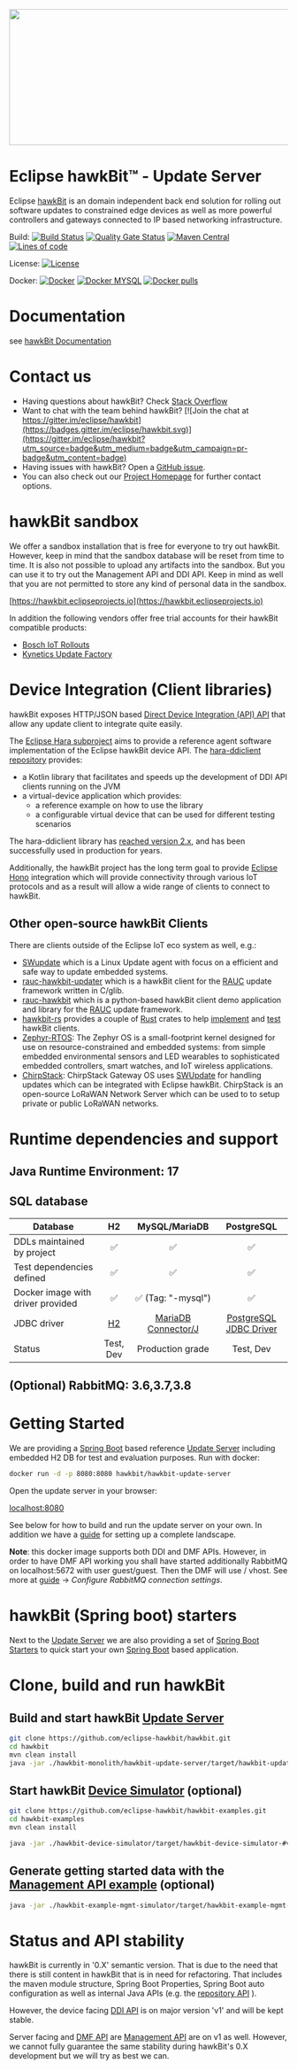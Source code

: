 <img src=hawkbit_logo.png width=533 height=246 />

# Eclipse hawkBit™ - Update Server

Eclipse [hawkBit](http://www.eclipse.org/hawkbit/index.html) is an domain independent back end solution for rolling out
software updates to constrained edge devices as well as more powerful controllers and gateways connected to IP based
networking infrastructure.

Build:
[![Build Status](https://github.com/eclipse-hawkbit/hawkbit/actions/workflows/verify.yml/badge.svg?branch=master)](https://github.com/eclipse-hawkbit/hawkbit/actions/workflows/verify.yml)
[![Quality Gate Status](https://sonarcloud.io/api/project_badges/measure?project=eclipse-hawkbit_hawkbit&metric=alert_status)](https://sonarcloud.io/summary/new_code?id=eclipse-hawkbit_hawkbit)
[![Maven Central](https://img.shields.io/maven-central/v/org.eclipse.hawkbit/hawkbit-parent?label=maven-central&color=blue)](https://search.maven.org/search?q=g:org.eclipse.hawkbit)
[![Lines of code](https://img.shields.io/badge/dynamic/xml.svg?label=Lines%20of%20code&url=https%3A%2F%2Fwww.openhub.net%2Fprojects%2Fhawkbit.xml%3Fapi_key%3D30bc3f3fad087c2c5a6a67a8071665ba0fbe3b6236ffbf71b7d20849f4a5e35a&query=%2Fresponse%2Fresult%2Fproject%2Fanalysis%2Ftotal_code_lines&colorB=lightgrey)](https://www.openhub.net/p/hawkbit)

License:
[![License](https://img.shields.io/badge/License-EPL%202.0-green.svg)](https://opensource.org/licenses/EPL-2.0)

Docker:
[![Docker](https://img.shields.io/docker/v/hawkbit/hawkbit-update-server/latest?color=blue)](https://hub.docker.com/r/hawkbit/hawkbit-update-server)
[![Docker MYSQL](https://img.shields.io/docker/v/hawkbit/hawkbit-update-server/latest-mysql?color=blue)](https://hub.docker.com/r/hawkbit/hawkbit-update-server)
[![Docker pulls](https://img.shields.io/docker/pulls/hawkbit/hawkbit-update-server.svg)](https://hub.docker.com/search?q=hawkbit%2Fhawkbit-update-server&type=image)

# Documentation

see [hawkBit Documentation](https://www.eclipse.dev/hawkbit/)

# Contact us

- Having questions about hawkBit? Check [Stack Overflow](https://stackoverflow.com/questions/tagged/eclipse-hawkbit)
- Want to chat with the team behind
  hawkBit? [![Join the chat at https://gitter.im/eclipse/hawkbit](https://badges.gitter.im/eclipse/hawkbit.svg)](https://gitter.im/eclipse/hawkbit?utm_source=badge&utm_medium=badge&utm_campaign=pr-badge&utm_content=badge)
- Having issues with hawkBit? Open a [GitHub issue](https://github.com/eclipse-hawkbit/hawkbit/issues).
- You can also check out our [Project Homepage](https://www.eclipse.dev/hawkbit) for further contact options.

# hawkBit sandbox

We offer a sandbox installation that is free for everyone to try out hawkBit. However, keep in mind that the sandbox
database will be reset from time to time. It is also not possible to upload any artifacts into the sandbox. But you can
use it to try out the Management API and DDI API. Keep in mind as well that you are not permitted to store any kind of
personal data in the sandbox.

[https://hawkbit.eclipseprojects.io](https://hawkbit.eclipseprojects.io)

In addition the following vendors offer free trial accounts for their hawkBit compatible products:

- [Bosch IoT Rollouts](https://developer.bosch-iot-suite.com/service/rollouts)
- [Kynetics Update Factory](https://www.kynetics.com/iot-platform-update-factory)

# Device Integration (Client libraries)

hawkBit exposes HTTP/JSON based [Direct Device Integration (API) API](https://www.eclipse.org/hawkbit/apis/ddi_api/)
that allow any update client to integrate quite easily.

The [Eclipse Hara subproject](https://projects.eclipse.org/projects/iot.hawkbit.hara) aims to provide a reference agent
software implementation of the Eclipse hawkBit device API.
The [hara-ddiclient repository](https://github.com/eclipse-hara/hara-ddiclient) provides:

- a Kotlin library that facilitates and speeds up the development of DDI API clients running on the JVM
- a virtual-device application which provides:
    - a reference example on how to use the library
    - a configurable virtual device that can be used for different testing scenarios

The hara-ddiclient library has [reached version 2.x](https://github.com/eclipse-hara/hara-ddiclient/releases), and has
been successfully used in production for years.

Additionally, the hawkBit project has the long term goal to provide [Eclipse Hono](https://github.com/eclipse/hono)
integration which will provide connectivity through various IoT protocols and as a result will allow a wide range of
clients to connect to hawkBit.

## Other open-source hawkBit Clients

There are clients outside of the Eclipse IoT eco system as well, e.g.:

- [SWupdate](https://github.com/sbabic/swupdate) which is a Linux Update agent with focus on a efficient and safe way to
  update embedded systems.
- [rauc-hawkbit-updater](https://github.com/rauc/rauc-hawkbit-updater) which is a hawkBit client for
  the [RAUC](https://github.com/rauc/rauc) update framework written in C/glib.
- [rauc-hawkbit](https://github.com/rauc/rauc-hawkbit) which is a python-based hawkBit client demo application and
  library for the [RAUC](https://github.com/rauc/rauc) update framework.
- [hawkbit-rs](https://github.com/collabora/hawkbit-rs) provides a couple of [Rust](https://www.rust-lang.org) crates to
  help [implement](https://crates.io/crates/hawkbit) and [test](https://crates.io/crates/hawkbit_mock) hawkBit clients.
- [Zephyr-RTOS](https://docs.zephyrproject.org/apidoc/latest/group__hawkbit.html#details):  The Zephyr OS is a
  small-footprint kernel designed for use on resource-constrained and embedded systems: from simple embedded
  environmental sensors and LED wearables to sophisticated embedded controllers, smart watches, and IoT wireless
  applications.
- [ChirpStack](https://www.chirpstack.io/docs/chirpstack-gateway-os/use/software-update.html): ChirpStack Gateway OS
  uses [SWUpdate](https://github.com/sbabic/swupdate) for handling updates which can be integrated with Eclipse hawkBit.
  ChirpStack is an open-source LoRaWAN Network Server which can be used to to setup private or public LoRaWAN networks.

# Runtime dependencies and support

## Java Runtime Environment: 17

## SQL database

| Database                          |                       H2                       |                             MySQL/MariaDB                             |                        PostgreSQL                        |
|-----------------------------------|:----------------------------------------------:|:---------------------------------------------------------------------:|:--------------------------------------------------------:|
| DDLs maintained by project        |               :white_check_mark:               |                          :white_check_mark:                           |                    :white_check_mark:                    |
| Test dependencies defined         |               :white_check_mark:               |                          :white_check_mark:                           |                    :white_check_mark:                    |
| Docker image with driver provided |               :white_check_mark:               |                  :white_check_mark: (Tag: "-mysql")                   |                    :white_check_mark:                    |
| JDBC driver                       | [H2](https://github.com/h2database/h2database) | [MariaDB Connector/J](https://github.com/MariaDB/mariadb-connector-j) |[PostgreSQL JDBC Driver](https://github.com/pgjdbc/pgjdbc)|
| Status                            |                   Test, Dev                    |                           Production grade                            |                        Test, Dev                         |

## (Optional) RabbitMQ: 3.6,3.7,3.8

# Getting Started

We are providing a [Spring Boot](https://projects.spring.io/spring-boot/) based
reference [Update Server](hawkbit-monolith/hawkbit-update-server) including embedded H2 DB for test and evaluation
purposes.
Run with docker:

```bash
docker run -d -p 8080:8080 hawkbit/hawkbit-update-server
```

Open the update server in your browser:

[localhost:8080](http://localhost:8080)

See below for how to build and run the update server on your own. In addition we have
a [guide](https://www.eclipse.org/hawkbit/guides/runhawkbit/) for setting up a complete landscape.

**Note**: this docker image supports both DDI and DMF APIs. However, in order to have DMF API working you shall have
started additionally RabbitMQ on localhost:5672 with user guest/guest. Then the DMF will use / vhost. See more
at [guide](https://www.eclipse.org/hawkbit/guides/runhawkbit/) -> _Configure RabbitMQ connection settings_.

# hawkBit (Spring boot) starters

Next to the [Update Server](hawkbit-monolith/hawkbit-update-server) we are also providing a set
of [Spring Boot Starters](hawkbit-starters) to quick start your
own [Spring Boot](https://projects.spring.io/spring-boot/) based application.

# Clone, build and run hawkBit

## Build and start hawkBit [Update Server](hawkbit-monolith/hawkbit-update-server)

```bash
git clone https://github.com/eclipse-hawkbit/hawkbit.git
cd hawkbit
mvn clean install
java -jar ./hawkbit-monolith/hawkbit-update-server/target/hawkbit-update-server-0-SNAPSHOT.jar
```

## Start hawkBit [Device Simulator](https://github.com/eclipse-hawkbit/hawkbit-examples/tree/master/hawkbit-device-simulator) (optional)

```bash
git clone https://github.com/eclipse-hawkbit/hawkbit-examples.git
cd hawkbit-examples
mvn clean install
```

```bash
java -jar ./hawkbit-device-simulator/target/hawkbit-device-simulator-#version#.jar
```

## Generate getting started data with the [Management API example](https://github.com/eclipse-hawkbit/hawkbit-examples/tree/master/hawkbit-example-mgmt-simulator) (optional)

```bash
java -jar ./hawkbit-example-mgmt-simulator/target/hawkbit-example-mgmt-simulator-#version#-exec.jar
```

# Status and API stability

hawkBit is currently in '0.X' semantic version. That is due to the need that there is still content in hawkBit that is
in need for refactoring. That includes the maven module structure, Spring Boot Properties, Spring Boot auto
configuration as well as internal Java APIs (e.g.
the [repository API](https://github.com/eclipse-hawkbit/hawkbit/issues/197) ).

However, the device
facing [DDI API](https://github.com/eclipse-hawkbit/hawkbit/tree/master/hawkbit-rest/hawkbit-ddi-api) is on major
version 'v1' and will be kept stable.

Server facing and [DMF API](https://github.com/eclipse-hawkbit/hawkbit/tree/master/hawkbit-dmf/hawkbit-dmf-api)
are [Management API](https://github.com/eclipse-hawkbit/hawkbit/tree/master/hawkbit-mgmt/hawkbit-mgmt-api) are on v1 as
well. However, we cannot fully guarantee the same stability during hawkBit's 0.X development but we will try as best we
can.
